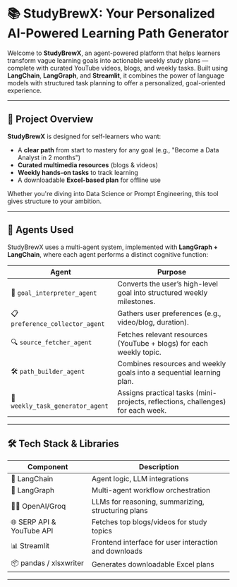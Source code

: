 # 📚 StudyBrewX: Your Personalized AI-Powered Learning Path Generator

Welcome to **StudyBrewX**, an agent-powered platform that helps learners transform vague learning goals into actionable weekly study plans — complete with curated YouTube videos, blogs, and weekly tasks. Built using **LangChain**, **LangGraph**, and **Streamlit**, it combines the power of language models with structured task planning to offer a personalized, goal-oriented experience.

---

## 🚀 Project Overview

**StudyBrewX** is designed for self-learners who want:
- A **clear path** from start to mastery for any goal (e.g., "Become a Data Analyst in 2 months")
- **Curated multimedia resources** (blogs & videos)
- **Weekly hands-on tasks** to track learning
- A downloadable **Excel-based plan** for offline use

Whether you're diving into Data Science or Prompt Engineering, this tool gives structure to your ambition.

---

## 🧠 Agents Used

StudyBrewX uses a multi-agent system, implemented with **LangGraph + LangChain**, where each agent performs a distinct cognitive function:

| Agent | Purpose |
|-------|---------|
| 🧠 `goal_interpreter_agent` | Converts the user’s high-level goal into structured weekly milestones. |
| 📋 `preference_collector_agent` | Gathers user preferences (e.g., video/blog, duration). |
| 🔍 `source_fetcher_agent` | Fetches relevant resources (YouTube + blogs) for each weekly topic. |
| 🛠️ `path_builder_agent` | Combines resources and weekly goals into a sequential learning plan. |
| 📝 `weekly_task_generator_agent` | Assigns practical tasks (mini-projects, reflections, challenges) for each week. |

---

## 🛠️ Tech Stack & Libraries

| Component | Description |
|----------|-------------|
| 🦜 LangChain | Agent logic, LLM integrations |
| 🔁 LangGraph | Multi-agent workflow orchestration |
| 🧑‍💻 OpenAI/Groq | LLMs for reasoning, summarizing, structuring plans |
| 🌐 SERP API & YouTube API | Fetches top blogs/videos for study topics |
| 📊 Streamlit | Frontend interface for user interaction and downloads |
| 📦 pandas / xlsxwriter | Generates downloadable Excel plans |

---
